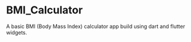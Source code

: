 # BMI_Calculator
A basic BMI (Body Mass Index) calculator app build using dart and flutter widgets.
